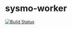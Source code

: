 sysmo-worker
============
[![Build Status](https://travis-ci.org/sysmo-nms/sysmo-worker.svg?branch=master)](https://travis-ci.org/sysmo-nms/sysmo-worker)
